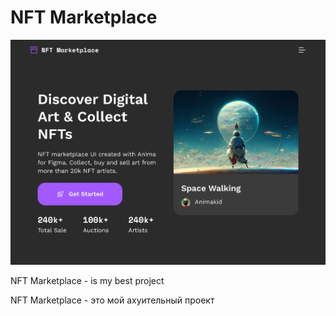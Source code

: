 <h1 id="project-name">NFT Marketplace</h1>

<img id="preview-image" src="/Preview.jpg" alt="Preview"/>

<p id="decription-en">
NFT Marketplace - is my best project
</p>

<p id="decription-ru">
NFT Marketplace - это мой ахуительный проект
</p>
